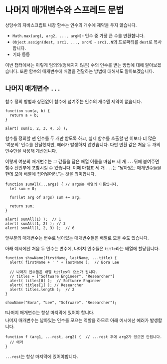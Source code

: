 # 나머지 매개변수와 스프레드 문법

상당수의 자바스크립트 내장 함수는 인수의 개수에 제약을 두지 않습니다.   
- `Math.max(arg1, arg2, ..., argN)`- 인수 중 가장 큰 수를 반환합니다.
- `Object.assign(dest, src1, ..., srcN)` - `src1..N`의 프로퍼티를 `dest`로 복사합니다.
- 기타 등등 
   
이번 챕터에서는 이렇게 임의의(정해지지 않은) 수의 인수를 받는 방법에 대해 알아보겠습니다. 또한 함수의 매개변수에 배열을 전달하는 방법에 대해서도 알아보겠습니다.



## 나머지 매개변수 `...`

함수 정의 방법과 상관없이 함수에 넘겨주는 인수의 개수엔 제약이 없습니다.
```
function sum(a, b) {
  return a + b;
}

alert( sum(1, 2, 3, 4, 5) );
```
함수를 정의할 땐 인수를 두 개만 받도록 하고, 실제 함수를 호출할 땐 이보다 더 많은 '여분의' 인수를 전달했지만, 에러가 발생하지 않았습니다. 다만 반환 값은 처음 두 개의 인수만을 사용해 계산됩니다.   
   
이렇게 여분의 매개변수는 그 값들을 담은 배열 이름을 마침표 세 개 `...`뒤에 붙여주면 함수 선언부에 포함시킬 수 있습니다. 이때 마침표 세 개 `...`는 "남아있는 매개변수들을 한데 모아 배열에 집어넣어라."는 것을 의미합니다.   
```
function sumAll(...args) { // args는 배열의 이름입니다.
  let sum = 0;

  for(let arg of args) sum += arg;

  return sum;
}

alert( sumAll(1) );  // 1
alert( sumAll(1, 2) ); // 3
alert( sumAll(1, 2, 3) );  // 6
```
앞부분의 매개변수는 변수로 남아있는 매개변수들은 배열로 모을 수도 있습니다.   
   
아래 예시에선 처음 두 인수는 변수에, 나머지 인수들은 `title`라는 배열에 할당됩니다.
```
function showName(firstName, lastName, ...title) {
  alert( firstName + ' ' + lastName );  // Bora Lee

  // 나머지 인수들은 배열 titles의 요소가 됩니다.
  // titles = ["Software Engineer", "Researcher"]
  alert( titles[0] );  // Software Engineer
  alert( titles[1] ); // Researcher
  alert( titles.length );  // 2
}

showName("Bora", "Lee", "Sofrware", "Researcher");
```
   
❗나머지 매개변수는 항상 마지막에 있어야 합니다.   
나머지 매개변수는 남아있는 인수를 모으는 역할을 하므로 아래 예시에선 에러가 발생합니다.
```
function f (arg1, ...rest, arg2) {  // ...rest 후에 arg2가 있으면 안됩니다.
  // 에러
}
```
`...rest`는 항상 마지막에 있어야합니다.



